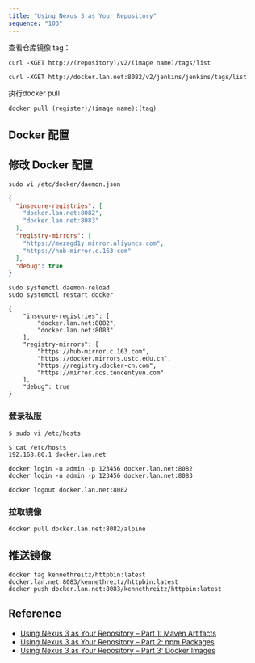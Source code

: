 ```yaml
---
title: "Using Nexus 3 as Your Repository"
sequence: "103"
---
```


查看仓库镜像 tag：

```text
curl -XGET http://(repository)/v2/(image name)/tags/list
```

```text
curl -XGET http://docker.lan.net:8082/v2/jenkins/jenkins/tags/list
```

执行docker pull

```text
docker pull (register)/(image name):(tag)
```


## Docker 配置

## 修改 Docker 配置

```text
sudo vi /etc/docker/daemon.json
```

```json
{
  "insecure-registries": [
    "docker.lan.net:8082",
    "docker.lan.net:8083"
  ],
  "registry-mirrors": [
    "https://mezagd1y.mirror.aliyuncs.com",
    "https://hub-mirror.c.163.com"
  ],
  "debug": true
}
```

```text
sudo systemctl daemon-reload
sudo systemctl restart docker
```

```text
{
    "insecure-registries": [
        "docker.lan.net:8082",
        "docker.lan.net:8083"
    ],
    "registry-mirrors": [
        "https://hub-mirror.c.163.com",
        "https://docker.mirrors.ustc.edu.cn",
        "https://registry.docker-cn.com",
        "https://mirror.ccs.tencentyun.com"
    ],
    "debug": true
}
```

### 登录私服

```text
$ sudo vi /etc/hosts
```

```text
$ cat /etc/hosts
192.168.80.1 docker.lan.net
```

```text
docker login -u admin -p 123456 docker.lan.net:8082
docker login -u admin -p 123456 docker.lan.net:8083
```

```text
docker logout docker.lan.net:8082
```

### 拉取镜像

```text
docker pull docker.lan.net:8082/alpine
```

## 推送镜像

```text
docker tag kennethreitz/httpbin:latest docker.lan.net:8083/kennethreitz/httpbin:latest
docker push docker.lan.net:8083/kennethreitz/httpbin:latest
```


## Reference

- [Using Nexus 3 as Your Repository – Part 1: Maven Artifacts](https://blog.sonatype.com/using-nexus-3-as-your-repository-part-1-maven-artifacts)
- [Using Nexus 3 as Your Repository – Part 2: npm Packages](https://blog.sonatype.com/using-nexus-3-as-your-repository-part-2-npm-packages)
- [Using Nexus 3 as Your Repository – Part 3: Docker Images](https://blog.sonatype.com/using-nexus-3-as-your-repository-part-3-docker-images)
